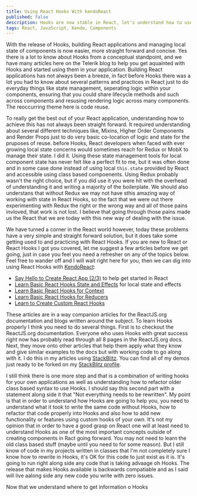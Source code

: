 ```yaml
---
title: Using React Hooks With kendoReact
published: false
description: Hooks are now stable in React, let's understand how to use them with everyday KendoReact components.
tags: React, JavaScript, Kendo, Components
---
```


With the release of Hooks, building React applications and managing local state of components is now easier, more straight forward and concise. Yes there is a lot to know about Hooks from a conceptual standpoint, and we have many articles here on the Telerik blog to help you get aquainted with Hooks and started using them in your application. Building React applications has not always been a breeze, in fact before Hooks there was a lot you had to know about several patterns and practices in React just to do everyday things like state management, seperating logic within your components, ensuring that you could share lifecycle methods and such across components and resusing rendering logic across many components. The reoccurring theme here is code reuse. 

To really get the best out of your React application, understanding how to achieve this has not always been straight forward. It required understanding about several different techniques like, Mixins, Higher Order Components and Render Props just to do very basic co-location of logic and state for the pruposes of reuse. before Hooks, React developers when faced with ever growing local state concerns would sometimes reach for Redux or MobX to manage their state. I did it. Using these state management tools for local component state has never felt like a perfect fit to me, but it was often done and in some case done instead of using local `this.state` provided by React and accessible using class based compoenents. Using Redux probably wasn't the right choice, but if you did use it you were hit with the overhead of understanding it and writing a majority of the boilerplate. We should also understans that without Redux we may not have sthis amazing way of working with state in React Hooks, so the fact that we were out there experimenting with Redux the right or the wrong way and all of those pains invloved, that work is not lost. I believe that going through those pains made us the React that we are today with this new way of dealing with the issue.

We have turned a corner in the React world however, today these problems have a very simple and straight forward solution, but it does take some getting used to and practicing with React Hooks. If you are new to React or React Hooks I got you covered, let me suggest a few articles before we get going, just in case you feel you need a refresher on any of the topics below. Feel free to wander off and I will wait right here for you, then we can dig into using React Hooks with [KendoReact](https://www.telerik.com/kendo-react-ui/): 

- [Say Hello to Create React App (2/3)](https://www.telerik.com/blogs/hello-create-react-app-2) to help get started in React
- [Learn Basic React Hooks State and Effects](https://www.telerik.com/blogs/how-to-use-basic-react-hooks-for-state-and-effects) for local state and effects
- [Learn Basic React Hooks for Context](https://www.telerik.com/blogs/how-to-use-basic-react-hooks-for-context) 
- [Learn Basic React Hooks for Reducers](https://www.telerik.com/blogs/how-to-use-basic-react-hooks-for-reducers) 
- [Learn to Create Custom React Hooks](https://www.telerik.com/blogs/everything-you-need-to-create-a-custom-react-hook) 

These articles are in a way companion articles for the ReactJS.org documentation and blogs written around the subject. To learn Hooks properly I think you need to do several things. First is to checkout the ReactJS.org documentation. Everyone who uses Hooks with great success right now has probably read through all 8 pages in the ReactJS.org docs. Next, they move onto other articles that help them apply what they know and give similar examples to the docs but with working code to go along with it. I do this in my articles using [StackBlitz](https://stackblitz.com/). You can find all of my demos just ready to be forked on my [StackBlitz profile](https://stackblitz.com/@httpJunkie).

I still think there is one more step and that is a combination of writing hooks for your own applications as well as understanding how to refactor older class based syntax to use Hooks. I should say this second part with a statement along side it that "Not everything needs to be rewritten". My point is that in order to understand how Hooks are going to help you, you need to understand what it took to write the same code without Hooks, how to refactor that code properly into Hooks and also how to add new functionality or features using custom hooks of your own. It's not my opinion that in order to have a good grasp on React one will at least need to understand Hooks as one of the most important concepts outside of creating components in Ract going forward. You may not need to learn the old class based stuff (maybe until you need to for some reason). But I still know of code in my projects written in classes that I'm not completely sure I know how to rewrite in Hooks, it's OK for this code to just exist as it is. It's going to run right along side any code that is taking advaage oh Hooks. The release that makes Hooks available is backwards compatiable and as I said will live aalong side any new code you write with zero issues.

Now that we understand where to get information o Hooks